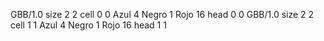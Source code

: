 <gs-board> GBB/1.0
size 2 2
cell 0 0 Azul 4 Negro 1 Rojo 16 
head 0 0
 </gs-board>
<gs-board> GBB/1.0
size 2 2
cell 1 1 Azul 4 Negro 1 Rojo 16 
head 1 1
 </gs-board>